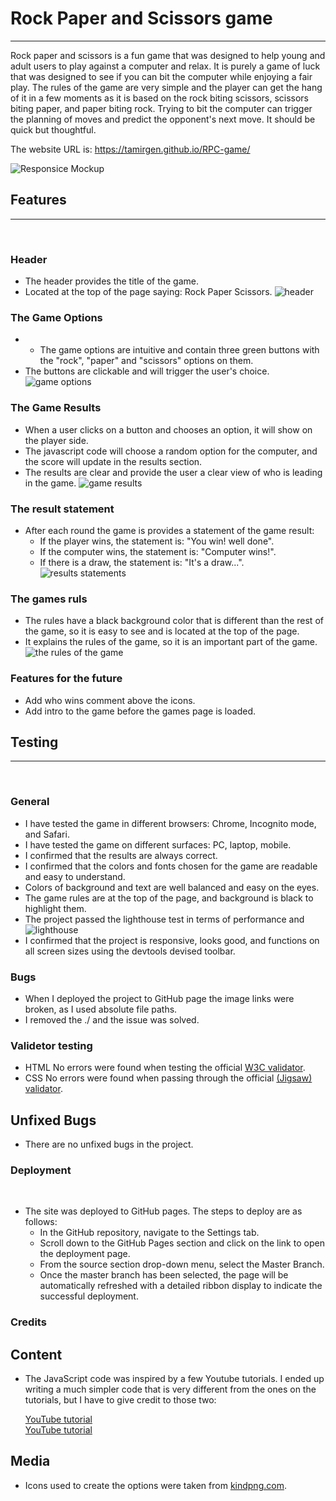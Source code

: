 # Rock Paper and Scissors game
------------------------------

Rock paper and scissors is a fun game that was designed to help young and adult users to play against a computer and relax. It is purely a game of luck that was designed to see if you can bit the computer while enjoying a fair play. The rules of the game are very simple and the player can get the hang of it in a few moments as it is based on the rock biting scissors, scissors biting paper, and paper biting rock. Trying to bit the computer can trigger the planning of moves and predict the opponent's next move. It should be quick but thoughtful.


The website URL is: https://tamirgen.github.io/RPC-game/

![Responsice Mockup](https://github.com/tamirgen/RPC-game/blob/main/assets/media/RPC-AMI-PREVIEW-UPDATED.jpg?raw=true)

## Features
-----------
<br>

### Header

* The header provides the title of the game.
* Located at the top of the page saying: Rock Paper Scissors.
![header](https://github.com/tamirgen/RPC-game/blob/main/assets/media/RPC-HEADER-SS.jpg?raw=true)

### The Game Options

* * The game options are intuitive and contain three green buttons with the "rock", "paper" and "scissors" options on them.
* The buttons are clickable and will trigger the user's choice.
![game options](https://github.com/tamirgen/RPC-game/blob/main/assets/media/GAME%20OPTIONS-SS.jpg?raw=true)

### The Game Results

* When a user clicks on a button and chooses an option, it will show on the player side.
* The javascript code will choose a random option for the computer, and the score will update in the results section.
* The results are clear and provide the user a clear view of who is leading in the game.
![game results](https://github.com/tamirgen/RPC-game/blob/main/assets/media/GAME%20RESOULTS-SS.jpg?raw=true)

### The result statement

* After each round the game is provides a statement of the game result:
  * If the player wins, the statement is: "You win! well done".
  * If the computer wins, the statement is: "Computer wins!".
  * If there is a draw, the statement is: "It's a draw...".
  ![results statements](https://github.com/tamirgen/RPC-game/blob/main/assets/media/RPC-GANE-RESULT%20STATEMENT.jpg?raw=true)

 

### The games ruls
* The rules have a black background color that is different than the rest of the game, so it is easy to see and is located at the top of the page.
* It explains the rules of the game, so it is an important part of the game.
![the rules of the game](https://github.com/tamirgen/RPC-game/blob/main/assets/media/GAME-RULES.jpg?raw=true)

### Features for the future
* Add who wins comment above the icons.
* Add intro to the game before the games page is loaded.

## Testing
----------
<br>

### General

* I have tested the game in different browsers: Chrome, Incognito mode, and Safari.
* I have tested the game on different surfaces: PC, laptop, mobile.
* I confirmed that the results are always correct.
* I confirmed that the colors and fonts chosen for the game are readable and easy to understand.
* Colors of background and text are well balanced and easy on the eyes.
* The game rules are at the top of the page, and background is black to highlight them.
* The project passed the lighthouse test in terms of performance and 
![lighthouse](https://github.com/tamirgen/RPC-game/blob/main/assets/media/RPS-LIGHTHOUSE.jpg?raw=true)
* I confirmed that the project is responsive, looks good, and functions on all screen sizes using the     devtools devised toolbar.

### Bugs

* When I deployed the project to GitHub page the image links were broken, as I used absolute file paths.
* I removed the ./ and the issue was solved.


### Validetor testing

* HTML
No errors were found when testing the official 
[W3C validator](https://validator.w3.org/nu/?doc=https%3A%2F%2Ftamirgen.github.io%2FRPC-game%2Findex.html).
* CSS
No errors were found when passing through the official
[(Jigsaw) validator](https://jigsaw.w3.org/css-validator/validator?uri=https%3A%2F%2Ftamirgen.github.io%2FWelding-Classes%2Fassests%2Fcss%2Fstyle.css&profile=css3svg&usermedium=all&warning=1&vextwarning=&lang=en).

## Unfixed Bugs

* There are no unfixed bugs in the project.

### Deployment
<br>

- The site was deployed to GitHub pages. The steps to deploy are as follows: 
  - In the GitHub repository, navigate to the Settings tab.
  - Scroll down to the GitHub Pages section and click on the link to open the deployment page.
  - From the source section drop-down menu, select the Master Branch.
  - Once the master branch has been selected, the page will be automatically refreshed with a detailed ribbon display to indicate the successful deployment. 

### Credits

  ## Content
  * The JavaScript code was inspired by a few Youtube tutorials. I ended up writing a much simpler code that is very different from the ones on the tutorials, but I have to give credit to those two:
      
      [YouTube tutorial](https://www.youtube.com/watch?v=C2_z34QFVjw)
           <br>
      [YouTube tutorial](https://www.youtube.com/watch?v=RwFeg0cEZvQ)

  ## Media
  * Icons used to create the options were taken from [kindpng.com](https://www.kindpng.com/free/emoji-hands/).



 




